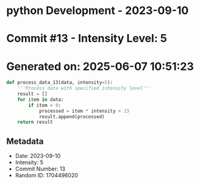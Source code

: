 ﻿# python Development - 2023-09-10
# Commit #13 - Intensity Level: 5
# Generated on: 2025-06-07 10:51:23
```python
def process_data_13(data, intensity=5):
    '''Process data with specified intensity level'''
    result = []
    for item in data:
        if item > 0:
            processed = item * intensity + 23
            result.append(processed)
    return result
```
## Metadata
- Date: 2023-09-10
- Intensity: 5
- Commit Number: 13
- Random ID: 1704496020
